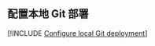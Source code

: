## <a name="configure-local-git-deployment"></a>配置本地 Git 部署

[!INCLUDE [Configure local Git deployment](app-service-web-configure-local-git-no-h.md)]
